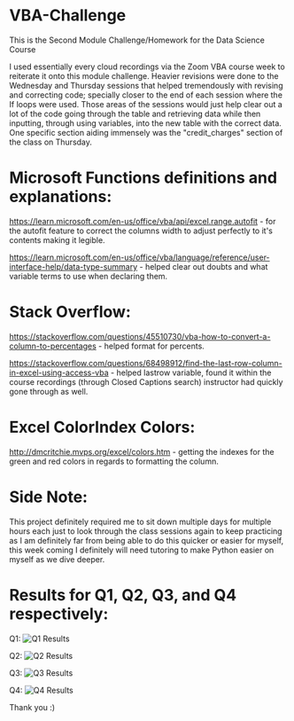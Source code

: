 # VBA-Challenge
This is the Second Module Challenge/Homework for the Data Science Course

I used essentially every cloud recordings via the Zoom VBA course week to reiterate it onto this module challenge. Heavier revisions were done to the Wednesday and Thursday sessions that helped tremendously with revising and correcting code; specially closer to the end of each session where the If loops were used. Those areas of the sessions would just help clear out a lot of the code going through the table and retrieving data while then inputting, through using variables, into the new table with the correct data. 
One specific section aiding immensely was the "credit_charges" section of the class on Thursday.

# Microsoft Functions definitions and explanations:

https://learn.microsoft.com/en-us/office/vba/api/excel.range.autofit - for the autofit feature to correct the columns width to adjust perfectly to it's contents making it legible.

https://learn.microsoft.com/en-us/office/vba/language/reference/user-interface-help/data-type-summary - helped clear out doubts and what variable terms to use when declaring them.

# Stack Overflow:

https://stackoverflow.com/questions/45510730/vba-how-to-convert-a-column-to-percentages - helped format for percents.

https://stackoverflow.com/questions/68498912/find-the-last-row-column-in-excel-using-access-vba - helped lastrow variable, found it within the course recordings (through Closed Captions search) instructor had quickly gone through as well.

# Excel ColorIndex Colors:

http://dmcritchie.mvps.org/excel/colors.htm - getting the indexes for the green and red colors in regards to formatting the column.

# Side Note:

This project definitely required me to sit down multiple days for multiple hours each just to look through the class sessions again to keep practicing as I am definitely far from being able to do this quicker or easier for myself, this week coming I definitely will need tutoring to make Python easier on myself as we dive deeper.

# Results for Q1, Q2, Q3, and Q4 respectively:

Q1:
![Q1 Results](https://github.com/Vvlaid/VBA-Challenge/assets/166451251/9ac29cd3-575c-46a6-9fe0-384bb495645a)

Q2:
![Q2 Results](https://github.com/Vvlaid/VBA-Challenge/assets/166451251/7026dc4f-ae4b-47e0-b3ce-ddd735af9200)

Q3:
![Q3 Results](https://github.com/Vvlaid/VBA-Challenge/assets/166451251/f182923e-2ad1-40cd-9394-ac661aa0253b)

Q4:
![Q4 Results](https://github.com/Vvlaid/VBA-Challenge/assets/166451251/e46a0c23-2de3-475c-9740-80b51eb9ea3e)

Thank you :)

